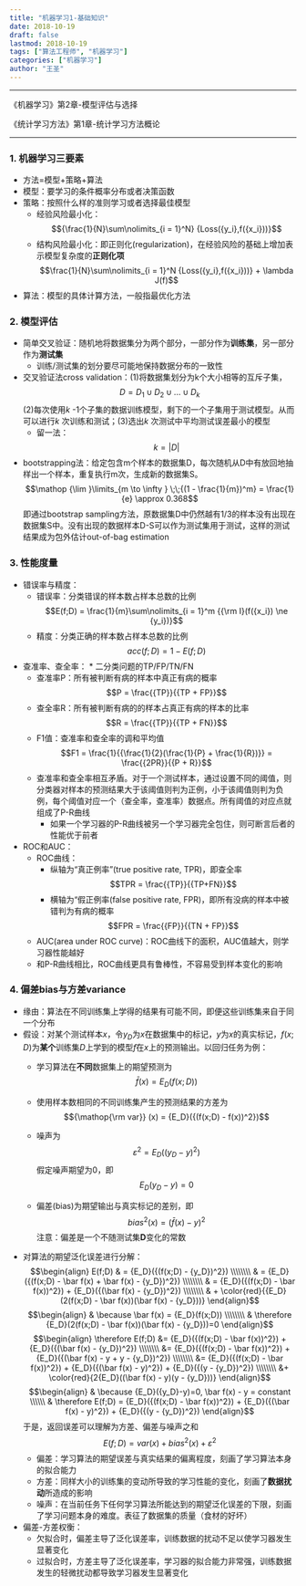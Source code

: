 ```yaml
---
title: "机器学习1-基础知识"
date: 2018-10-19
draft: false
lastmod: 2018-10-19
tags: ["算法工程师", "机器学习"]
categories: ["机器学习"]
author: "王圣"
---
```


***
《机器学习》第2章-模型评估与选择


《统计学习方法》第1章-统计学习方法概论
***
### 1. 机器学习三要素
* 方法=模型+策略+算法
* 模型：要学习的条件概率分布或者决策函数
* 策略：按照什么样的准则学习或者选择最佳模型
	* 经验风险最小化：
	$${\frac{1}{N}\sum\nolimits_{i = 1}^N}  {Loss({y_i},f({x_i}))}$$
	* 结构风险最小化：即正则化(regularization)，在经验风险的基础上增加表示模型复杂度的**正则化项** $$\frac{1}{N}\sum\nolimits_{i = 1}^N {Loss({y_i},f({x_i}))}  + \lambda J(f)$$
* 算法：模型的具体计算方法，一般指最优化方法

### 2. 模型评估
* 简单交叉验证：随机地将数据集分为两个部分，一部分作为**训练集**，另一部分作为**测试集**
	* 训练/测试集的划分要尽可能地保持数据分布的一致性
* 交叉验证法cross validation：(1)将数据集划分为k个大小相等的互斥子集，$$D = {D_1} \cup {D_2} \cup ... \cup {D_k}$$
	(2)每次使用*k* -1个子集的数据训练模型，剩下的一个子集用于测试模型。从而可以进行*k* 次训练和测试；(3)选出*k* 次测试中平均测试误差最小的模型
	* 留一法：$$k = |D|$$
* bootstrapping法：给定包含m个样本的数据集D，每次随机从D中有放回地抽样出一个样本，重复执行m次，生成新的数据集S。
	$$\mathop {\lim }\limits_{m \to \infty } \;\;{(1 - \frac{1}{m})^m} = \frac{1}{e} \approx 0.368$$
	即通过bootstrap sampling方法，原数据集D中仍然越有1/3的样本没有出现在数据集S中。没有出现的数据样本D-S可以作为测试集用于测试，这样的测试结果成为包外估计out-of-bag estimation
### 3. 性能度量
* 错误率与精度：
	* 错误率：分类错误的样本数占样本总数的比例
		$$E(f;D) = \frac{1}{m}\sum\nolimits_{i = 1}^m {{\rm I}(f({x_i}) \ne {y_i})}$$
	* 精度：分类正确的样本数占样本总数的比例
		$$acc(f;D) = 1 - E(f;D)$$
* 查准率、查全率：
		* 二分类问题的TP/FP/TN/FN
	* 查准率P：所有被判断有病的样本中真正有病的概率$$P = \frac{{TP}}{{TP + FP}}$$
	* 查全率R：所有被判断有病的的样本占真正有病的样本的比率$$R = \frac{{TP}}{{TP + FN}}$$
	* F1值：查准率和查全率的调和平均值
	$$F1 = \frac{1}{{\frac{1}{2}(\frac{1}{P} + \frac{1}{R})}} = \frac{{2PR}}{{P + R}}$$
	* 查准率和查全率相互矛盾。对于一个测试样本，通过设置不同的阈值，则分类器对样本的预测结果大于该阈值则判为正例，小于该阈值则判为负例，每个阈值对应一个（查全率，查准率）数据点。所有阈值的对应点就组成了P-R曲线
		* 如果一个学习器的P-R曲线被另一个学习器完全包住，则可断言后者的性能优于前者
* ROC和AUC：
	* ROC曲线：
		* 纵轴为“真正例率”(true positive rate, TPR)，即查全率
		$$TPR = \frac{{TP}}{{TP+FN}}$$
		* 横轴为“假正例率(false positive rate, FPR)，即所有没病的样本中被错判为有病的概率
		$$FPR = \frac{{FP}}{{TN + FP}}$$
	* AUC(area under ROC curve)：ROC曲线下的面积，AUC值越大，则学习器性能越好
	* 和P-R曲线相比，ROC曲线更具有鲁棒性，不容易受到样本变化的影响
### 4. 偏差bias与方差variance
* 缘由：算法在不同训练集上学得的结果有可能不同，即便这些训练集来自于同一个分布
* 假设：对某个测试样本$x$，令$y_{D}$为$x$在数据集中的标记，$y$为$x$的真实标记，$f(x;D)$为**某个**训练集$D$上学到的模型$f$在$x$上的预测输出。以回归任务为例：
	* 学习算法在**不同**数据集上的期望预测为
	$$\bar f(x) = {E_D}(f(x;D))$$

	* 使用样本数相同的不同训练集产生的预测结果的方差为
	$${\mathop{\rm var}} (x) = {E_D}({(f(x;D) - f(x))^2})$$

	* 噪声为
	$${\varepsilon ^2} = {E_D}({({y_D} - y)^2})$$
	假定噪声期望为0，即
	$${E_D}({y_D}-y)=0$$
	* 偏差(bias)为期望输出与真实标记的差别，即
	$${bias^2}(x) = {(\bar f(x) - y)^2}$$
	注意：偏差是一个不随测试集**D**变化的常数
* 对算法的期望泛化误差进行分解：
		$$\begin{align}
		E(f;D) & = {E_D}({(f(x;D) - {y_D})^2}) \\\\\\\\
		 & = {E_D}({(f(x;D) - \bar f(x) + \bar f(x) - {y_D})^2}) \\\\\\\\
		 & = {E_D}({(f(x;D) - \bar f(x))^2}) + {E_D}({(\bar f(x) - {y_D})^2}) \\\\\\\\
		 & + \color{red}{{E_D}(2(f(x;D) - \bar f(x))(\bar f(x) - {y_D}))}
		\end{align}$$
$$\begin{align}
& \because  \bar f(x) = {E_D}(f(x;D)) \\\\\\\\
& \therefore  {E_D}(2(f(x;D) - \bar f(x))(\bar f(x) - {y_D}))=0
\end{align}$$
$$\begin{align}
\therefore E(f;D) &= {E_D}({(f(x;D) - \bar f(x))^2}) + {E_D}({(\bar f(x) - {y_D})^2}) \\\\\\\\
 &= {E_D}({(f(x;D) - \bar f(x))^2}) + {E_D}({(\bar f(x) - y + y - {y_D})^2}) \\\\\\\\
 &= {E_D}({(f(x;D) - \bar f(x))^2}) +  {E_D}({(\bar f(x) - y)^2}) +  {E_D}({(y - {y_D})^2}) \\\\\\\\
 &+ \color{red}{2{E_D}((\bar f(x) - y)(y - {y_D}))}
\end{align}$$
$$\begin{align}
& \because  {E_D}({y_D}-y)=0, \bar f(x) - y = constant \\\\\\
& \therefore E(f;D) = {E_D}({(f(x;D) - \bar f(x))^2}) +  {E_D}({(\bar f(x) - y)^2}) + {E_D}({(y - {y_D})^2})
\end{align}$$
于是，返回误差可以理解为方差、偏差与噪声之和
$$E(f;D) = var(x) + {bias^2}(x) + {\varepsilon ^2}$$
	* 偏差：学习算法的期望误差与真实结果的偏离程度，刻画了学习算法本身的拟合能力
	* 方差：同样大小的训练集的变动所导致的学习性能的变化，刻画了**数据扰动**所造成的影响
	* 噪声：在当前任务下任何学习算法所能达到的期望泛化误差的下限，刻画了学习问题本身的难度。表征了数据集的质量（食材的好坏）
* 偏差-方差权衡：
	* 欠拟合时，偏差主导了泛化误差率，训练数据的扰动不足以使学习器发生显著变化
	* 过拟合时，方差主导了泛化误差率，学习器的拟合能力非常强，训练数据发生的轻微扰动都导致学习器发生显著变化